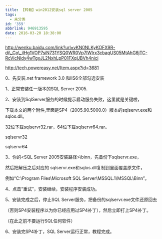 ```yaml
---
title: 【转载】win2012安装sql server 2005
tags:
  - 未分类
id: '359'
abbrlink: 946913595
date: 2016-03-20 18:38:00
---
```


http://wenku.baidu.com/link?url=vKN0NLKyKOFX9R-di\_Co\_ilHg1VOP7siN731YSQ0WR0Vp7lWIrx3cbaqUS05MtAhG6jTC-RcVicNldy4wTgxJL2NxhLpP01FXqUBVh4nici

  

http://tech.powereasy.net/Item.aspx?id=3681

  

0、先安装.net framework 3.0 和IIS6全部勾选安装

  

1、正常安装任一版本的SQL Server 2005.

  

2、安装到SqlServer服务的时候提示启动服务失败，这里就是关键啦，

下载本文的两个附件,里面是SP4（2005.90.5000.0）版本的sqlservr.exe和sqlos.dll。

32位下载sqlservr32.rar，64位下载sqlservr64.rar。

sqlservr32

sqlservr64

  

3、你的<SQL Server 2005安装路径>\\binn，先备份下sqlservr.exe，

然后把解压之后对应的 sqlservr.exe和sqlos.dll复制到里面覆盖原文件，

例如“C:\\Program Files\\Microsoft SQL Server\\MSSQL.1\\MSSQL\\Binn”。

  

4、点击“重试”，安装继续，安装程序安装成功。

  

5、安装完成之后，停止SQL Server服务，把备份的sqlservr.exe文件还原回去

（否则SP4安装程序以为你已经应用过SP4补丁），然后立即打上SP4补丁。

（在此之前不要运行SQL任何软件）

  

6、安装完SP4补丁，SQL Server运行正常，教程完成。